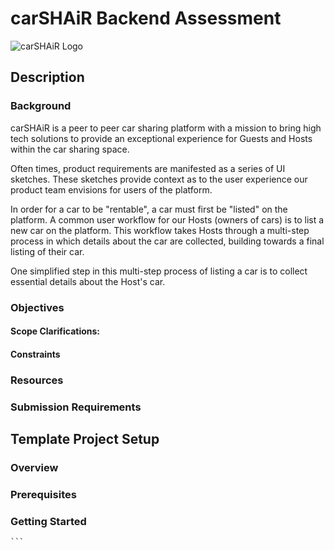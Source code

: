 # carSHAiR Backend Assessment

![carSHAiR Logo](https://www.carshair.com/_next/image?url=%2F_next%2Fstatic%2Fmedia%2FCarSHAiR-Logo.bfa0a90d.png&w=3840&q=75)

## Description

### Background

carSHAiR is a peer to peer car sharing platform with a mission to bring high tech solutions to provide an exceptional experience for Guests and Hosts within the car sharing space.

Often times, product requirements are manifested as a series of UI sketches. These sketches provide context as to the user experience our product team envisions for users of the platform.

In order for a car to be "rentable", a car must first be "listed" on the platform. A common user workflow for our Hosts (owners of cars) is to list a new car on the platform. This workflow takes Hosts through a multi-step process in which details about the car are collected, building towards a final listing of their car.

One simplified step in this multi-step process of listing a car is to collect essential details about the Host's car.

### Objectives

#### Scope Clarifications:


#### Constraints

### Resources


### Submission Requirements



## Template Project Setup

### Overview



### Prerequisites


### Getting Started
    ```
